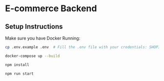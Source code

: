 # E-commerce Backend

## Setup Instructions

Make sure you have Docker Running:
```bash
cp .env.example .env  # Fill the .env file with your credentials: SHOPIFY_SHOP_NAME, SHOPIFY_ACCESS_TOKEN

docker-compose up --build

npm install

npm run start
```